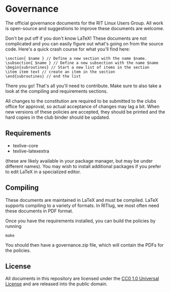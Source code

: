 Governance
==========

The official governance documents for the RIT Linux Users Group. All
work is open-source and suggestions to improve these documents are
welcome.

Don't be put off if you don't know LaTeX! These documents are not complicated
and you can easily figure out what's going on from the source code. Here's
a quick crash course for what you'll find here:

```
\section{ $name } // Define a new section with the name $name.
\subsection{ $name } // Define a new subsection with the name $name
\begin{subroutines} // Start a new list of items in the section
\item item text // create an item in the section
\end{subroutines} // end the list
```


There you go! That's all you'll need to contribute. Make sure to also take
a look at the compiling and requirements sections.

All changes to the constitution are required to be submitted to the clubs
office for approval, so actual acceptance of changes may lag a bit. When
new versions of these policies are accepted, they should be printed and
the hard copies in the club binder should be updated.

Requirements
-----------
* texlive-core
* texlive-latexextra

(these are likely available in your package manager, but may be under
different names). You may wish to install additional packages if you
prefer to edit LaTeX in a specialized editor.


Compiling
-----------
These documents are maintained in LaTeX and must be compiled. LaTeX supports
compiling to a variety of formats. In RITlug, we most often need these
documents in PDF format.

Once you have the requirements installed, you can build the policies by
running

`make`

You should then have a governance.zip file, which will contain the PDFs for
the policies.

License
-----------
All documents in this repository are licensed under the
[CC0 1.0 Universal License](https://creativecommons.org/publicdomain/zero/1.0/)
and are released into the public domain.
